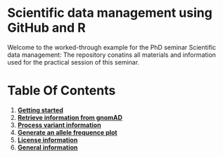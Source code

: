 # Scientific data management using GitHub and R

Welcome to the worked-through example for the PhD seminar Scientific data management: The repository conatins all materials and information used for the practical session of this seminar.

# Table Of Contents

1. **[Getting started](#PREPARATIONS.md)**
1. **[Retrieve information from gnomAD](#GETVCF.md)**
1. **[Process variant information](#PROCESSVCF.md)**
1. **[Generate an allele frequence plot](#VISUALIZATON.md)**
1. **[License information](#../LICENSE)**
1. **[General information](#../README.md)**
